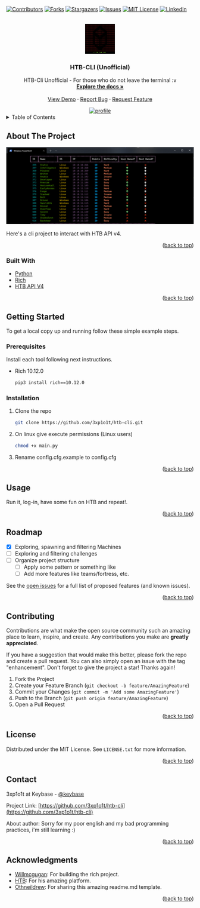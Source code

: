 <div id="top"></div>
<!--
*** Thanks for checking out the Best-README-Template. If you have a suggestion
*** that would make this better, please fork the repo and create a pull request
*** or simply open an issue with the tag "enhancement".
*** Don't forget to give the project a star!
*** Thanks again! Now go create something AMAZING! :D
-->



<!-- PROJECT SHIELDS -->
<!--
*** I'm using markdown "reference style" links for readability.
*** Reference links are enclosed in brackets [ ] instead of parentheses ( ).
*** See the bottom of this document for the declaration of the reference variables
*** for contributors-url, forks-url, etc. This is an optional, concise syntax you may use.
*** https://www.markdownguide.org/basic-syntax/#reference-style-links
-->
[![Contributors][contributors-shield]][contributors-url]
[![Forks][forks-shield]][forks-url]
[![Stargazers][stars-shield]][stars-url]
[![Issues][issues-shield]][issues-url]
[![MIT License][license-shield]][license-url]
[![LinkedIn][linkedin-shield]][linkedin-url]


<!-- PROJECT LOGO -->
<br />
<div align="center">
  <a href="https://github.com/3xp1o1t/htb-cli">
    <img src="images/logo.png" alt="Logo" width="80" height="80">
  </a>

<h3 align="center">HTB-CLI (Unofficial)</h3>

  <p align="center">
   HTB-Cli Unofficial - For those who do not leave the terminal :v 
    <br />
    <a href="https://github.com/3xp1o1t/htb-cli"><strong>Explore the docs »</strong></a>
    <br />
    <br />
    <a href="https://github.com/3xp1o1t/htb-cli">View Demo</a>
    ·
    <a href="https://github.com/3xp1o1t/htb-cli/issues">Report Bug</a>
    ·
    <a href="https://github.com/3xp1o1t/htb-cli/issues">Request Feature</a>
  </p>
</div>

<div align="center">
  <a href="https://github.com/3xp1o1t/htb-cli">
    <img src="https://www.hackthebox.eu/badge/image/153014" alt="profile" >
  </a>
</div>

<!-- TABLE OF CONTENTS -->
<details>
  <summary>Table of Contents</summary>
  <ol>
    <li>
      <a href="#about-the-project">About The Project</a>
      <ul>
        <li><a href="#built-with">Built With</a></li>
      </ul>
    </li>
    <li>
      <a href="#getting-started">Getting Started</a>
      <ul>
        <li><a href="#prerequisites">Prerequisites</a></li>
        <li><a href="#installation">Installation</a></li>
      </ul>
    </li>
    <li><a href="#usage">Usage</a></li>
    <li><a href="#roadmap">Roadmap</a></li>
    <li><a href="#contributing">Contributing</a></li>
    <li><a href="#license">License</a></li>
    <li><a href="#contact">Contact</a></li>
    <li><a href="#acknowledgments">Acknowledgments</a></li>
  </ol>
</details>



<!-- ABOUT THE PROJECT -->
## About The Project

[![Product Name Screen Shot][product-screenshot]](https://3xp1o1t.github.io/)

Here's a cli project to interact with HTB API v4.

<p align="right">(<a href="#top">back to top</a>)</p>



### Built With

* [Python](https://www.python.org/)
* [Rich](https://github.com/willmcgugan/rich)
* [HTB API V4](https://www.hackthebox.com/)

<p align="right">(<a href="#top">back to top</a>)</p>



<!-- GETTING STARTED -->
## Getting Started

To get a local copy up and running follow these simple example steps.

### Prerequisites

Install each tool following next instructions.

* Rich 10.12.0
  ```sh
  pip3 install rich==10.12.0
  ```

### Installation

1. Clone the repo
   ```sh
   git clone https://github.com/3xp1o1t/htb-cli.git
   ```
2. On linux give execute permissions (Linux users)
   ```sh
   chmod +x main.py
   ```
3. Rename config.cfg.example to config.cfg

<p align="right">(<a href="#top">back to top</a>)</p>



<!-- USAGE EXAMPLES -->
## Usage

Run it, log-in, have some fun on HTB and repeat!.

<p align="right">(<a href="#top">back to top</a>)</p>



<!-- ROADMAP -->
## Roadmap

- [x] Exploring, spawning and filtering Machines
- [ ] Exploring and filtering challenges
- [ ] Organize project structure
    - [ ] Apply some pattern or something like
    - [ ] Add more features like teams/fortress, etc.

See the [open issues](https://github.com/3xp1o1t/htb-cli/issues) for a full list of proposed features (and known issues).

<p align="right">(<a href="#top">back to top</a>)</p>



<!-- CONTRIBUTING -->
## Contributing

Contributions are what make the open source community such an amazing place to learn, inspire, and create. Any contributions you make are **greatly appreciated**.

If you have a suggestion that would make this better, please fork the repo and create a pull request. You can also simply open an issue with the tag "enhancement".
Don't forget to give the project a star! Thanks again!

1. Fork the Project
2. Create your Feature Branch (`git checkout -b feature/AmazingFeature`)
3. Commit your Changes (`git commit -m 'Add some AmazingFeature'`)
4. Push to the Branch (`git push origin feature/AmazingFeature`)
5. Open a Pull Request

<p align="right">(<a href="#top">back to top</a>)</p>



<!-- LICENSE -->
## License

Distributed under the MIT License. See `LICENSE.txt` for more information.

<p align="right">(<a href="#top">back to top</a>)</p>



<!-- CONTACT -->
## Contact

<!--Your Name - [@twitter_handle](https://twitter.com/twitter_handle) - email@email_client.com -->
3xp1o1t at Keybase - [@keybase](https://keybase.io/3xp1o1t) 

Project Link: [https://github.com/3xp1o1t/htb-cli](https://github.com/3xp1o1t/htb-cli)

About author: Sorry for my poor english and my bad programming practices, i'm still learning :)

<p align="right">(<a href="#top">back to top</a>)</p>



<!-- ACKNOWLEDGMENTS -->
## Acknowledgments

* [Willmcgugan](https://github.com/willmcgugan): For building the rich project.
* [HTB](https://www.hackthebox.com/): For his amazing platform.
* [Othneildrew](https://github.com/othneildrew): For sharing this amazing readme.md template.

<p align="right">(<a href="#top">back to top</a>)</p>



<!-- MARKDOWN LINKS & IMAGES -->
<!-- https://www.markdownguide.org/basic-syntax/#reference-style-links -->
[contributors-shield]: https://img.shields.io/github/contributors/3xp1o1t/htb-cli.svg?style=for-the-badge
[contributors-url]: https://github.com/3xp1o1t/htb-cli/graphs/contributors
[forks-shield]: https://img.shields.io/github/forks/3xp1o1t/htb-cli.svg?style=for-the-badge
[forks-url]: https://github.com/3xp1o1t/htb-cli/network/members
[stars-shield]: https://img.shields.io/github/stars/3xp1o1t/htb-cli.svg?style=for-the-badge
[stars-url]: https://github.com/3xp1o1t/htb-cli/stargazers
[issues-shield]: https://img.shields.io/github/issues/3xp1o1t/htb-cli.svg?style=for-the-badge
[issues-url]: https://github.com/3xp1o1t/htb-cli/issues
[license-shield]: https://img.shields.io/github/license/3xp1o1t/htb-cli.svg?style=for-the-badge
[license-url]: https://github.com/3xp1o1t/htb-cli/blob/master/LICENSE.txt
[linkedin-shield]: https://img.shields.io/badge/-LinkedIn-black.svg?style=for-the-badge&logo=linkedin&colorB=555
[linkedin-url]: https://linkedin.com/in/jesus-montiel
[product-screenshot]: images/screenshot.png